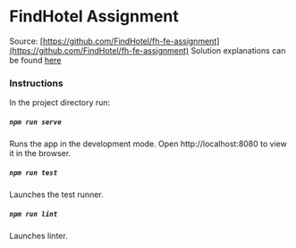 # FindHotel Assignment

Source: [https://github.com/FindHotel/fh-fe-assignment](https://github.com/FindHotel/fh-fe-assignment)
Solution explanations can be found [here](./EXPLANATIONS.md)

### Instructions

In the project directory run:

##### `npm run serve`

Runs the app in the development mode.
Open http://localhost:8080 to view it in the browser.

##### `npm run test`

Launches the test runner.

##### `npm run lint`

Launches linter.
